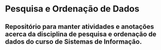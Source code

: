# Pesquisa e Ordenação de Dados

## Repositório para manter atividades e anotações acerca da disciplina de pesquisa e ordenação de dados do curso de Sistemas de Informação.
